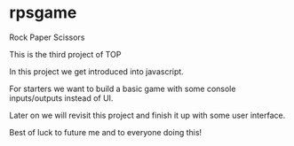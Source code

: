 # rpsgame
Rock Paper Scissors

This is the third project of TOP

In this project we get introduced into javascript.

For starters we want to build a basic game with some console inputs/outputs instead of UI.

Later on we will revisit this project and finish it up with some 
user interface.

Best of luck to future me and to everyone doing this!